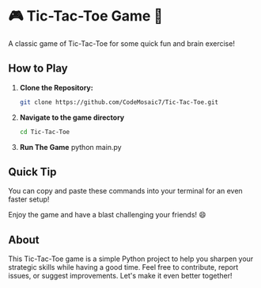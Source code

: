 # 🎮 Tic-Tac-Toe Game 🎯

A classic game of Tic-Tac-Toe for some quick fun and brain exercise!

## How to Play

1. **Clone the Repository:**

   ```bash
   git clone https://github.com/CodeMosaic7/Tic-Tac-Toe.git
2. **Navigate to the game directory**
    ```bash
    cd Tic-Tac-Toe
3. **Run The Game**
    python main.py
## Quick Tip
You can copy and paste these commands into your terminal for an even faster setup!

Enjoy the game and have a blast challenging your friends! 😄

## About
This Tic-Tac-Toe game is a simple Python project to help you sharpen your strategic skills while having a good time. Feel free to contribute, report issues, or suggest improvements. Let's make it even better together!